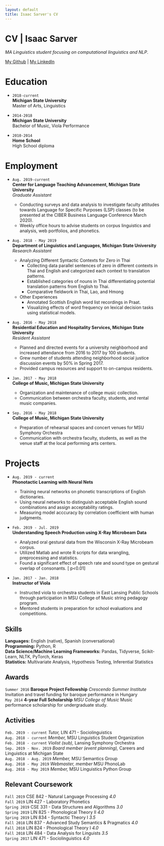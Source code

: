 ```yaml
---
layout: default
title: Isaac Sarver's CV
---
```

# CV | Isaac Sarver
*MA Linguistics student focusing on computational linguistics and NLP*.

<div id="webaddress">
<a href="https://github.com/isaacsarver">My Github</a>
| <a href="https://www.linkedin.com/in/isaac-sarver/">My LinkedIn</a>
</div>


# Education

+ `2018-current`  
__Michigan State University__  
Master of Arts,  Linguistics  

+ `2014-2018`  
__Michigan State University__  
Bachelor of Music, Viola Performance  

+ `2010-2014`  
__Home School__  
High School diploma  


# Employment
* `Aug. 2019-current`  
__Center for Language Teaching Advancement, Michigan State University__  
*Graduate Assistant*  
    + Conducting surveys and data analysis to investigate faculty attitudes towards Language for Specific Purposes (LSP) classes (to be presented at the CIBER Business Language Conference March 2020).  
    + Weekly office hours to advise students on corpus linguistics and analysis, web portfolios, and phonetics.  

* `Aug. 2018 - May 2019`  
__Department of Linguistics and Languages, Michigan State University__  
*Research Assistant*  
    + Analyzing Different Syntactic Contexts for Zero in Thai
        - Collecting data parallel sentences of zero in different contexts in Thai and English and categorized each context to translation patterns.
        - Established categories of nouns in Thai differentiating potential translation patterns from English to Thai.
        - Comparative fieldwork in Thai, Lao, and Hmong
    + Other Experiences
        - Annotated Scottish English word list recordings in Praat.
        - Visualizing effects of word frequency on lexical decision tasks using statistical models.

* `Aug. 2016 - May 2018`  
__Residential Education and Hospitality Services, Michigan State University__  
*Resident Assistant*  
    - Planned and directed events for a university neighborhood and increased attendance from 2016 to 2017 by 100 students.  
    - Grew number of students attending neighborhood social justice discussion events by 50% in Spring 2017.  
    - Provided campus resources and support to on-campus residents.

* `Jan. 2017 - May 2018`  
__College of Music, Michigan State University__  
    - Organization and maintenance of college music collection.  
    - Communication between orchestra faculty, students, and rental music companies.  

* `Sep. 2016 - May 2018`  
__College of Music, Michigan State University__  
    - Preparation of rehearsal spaces and concert venues for MSU Symphony Orchestra  
    - Communication with orchestra faculty, students, as well as the venue staff at the local performing arts centers.

# Projects

* `Aug. 2019 - current`  
__Phonotactic Learning with Neural Nets__  
    - Training neural networks on phonetic transcriptions of English dictionaries. 
    - Using neural networks to distinguish acceptable English sound combinations and assign acceptability ratings.
    - Measuring model acccuracy by correlation coefficient with human judgments.

* `Feb. 2019 - Jul. 2019`  
__Understanding Speech Production using X-Ray Microbeam Data__  
    - Analyzed oral gestural data from the Wisconsin X-Ray Microbeam corpus.
    - Utilized Matlab and wrote R scripts for data wrangling, preprocessing and statistics.
    - Found a significant effect of speech rate and sound type on gestural overlap of consonants. \[ p<0.01]

* `Jan. 2017 - Jan. 2018`  
__Instructor of Viola__  
    - Instructed viola to orchestra students in East Lansing Public Schools through participation in MSU College of Music string pedagogy program.
    - Mentored students in preparation for school evaluations and competitions.


## Skills
__Languages:__ English (native), Spanish (conversational)  
__Programming:__ Python, R  
__Data Science/Machine Learning Frameworks:__ Pandas, Tidyverse, Scikit-Learn, NLTK, PyTorch, Keras  
__Statistics:__ Multivariate Analysis, Hypothesis Testing, Inferential Statistics

## Awards
`Summer 2016` __Baroque Project Fellowship__ *Crescendo Summer Institute*  Invitation and travel funding for baroque performance in Hungary  
`May 2014` __4-year Full Scholarship__ *MSU College of Music* Music performance scholarship for undergraduate study.

## Activities
`Feb. 2019 - current` *Tutor,* LIN 471 - Sociolinguistics  
`Aug. 2018 - current` *Member,* MSU Linguistics Student Organization  
`Feb. 2018 - current` *Violist (sub),* Lansing Symphony Orchestra  
`Sep. 2019 - Nov. 2019` *Board member (event planning),* Careers and Linguistics at Michigan State  
`Aug. 2018 - Aug. 2019` *Member,* MSU Semantics Group  
`Aug. 2018 - May 2019` *Webmaster, member* MSU PhonoLab  
`Aug. 2018 - May 2019` *Member,* MSU Linguistics Python Group  

## Relevant Coursework
`Fall 2019` CSE 842 - Natural Language Processing *4.0*  
`Fall 2019` LIN 427 - Laboratory Phonetics  
`Spring 2019` CSE 331 - Data Structures and Algorithms *3.0*  
`Spring 2019` LIN 825 - Phonological Theory II *4.0*  
`Spring 2019` LIN 834 - Syntactic Theory I *3.5*  
`Fall 2018` LIN 837 - Advanced Study Semantics & Pragmatics *4.0*  
`Fall 2018` LIN 824 - Phonological Theory I *4.0*  
`Fall 2018` LIN 484 - Data Analysis for Linguists *3.5*  
`Spring 2017` LIN 471 - Sociolinguistics *4.0*  
 


<!-- ### Footer

Last updated: Dec 2019 -->


